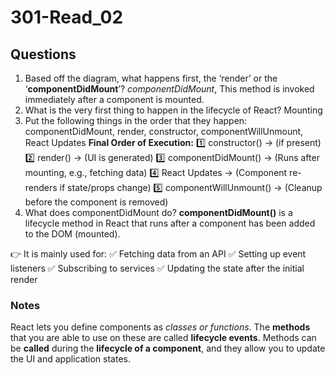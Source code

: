 # 301-Read_02

## Questions

1. Based off the diagram, what happens first, the ‘render’ or the ‘**componentDidMount**’?
*componentDidMount*, This method is invoked immediately after a component is mounted.
2. What is the very first thing to happen in the lifecycle of React?
Mounting
3. Put the following things in the order that they happen: componentDidMount, render, constructor, componentWillUnmount, React Updates
**Final Order of Execution:**
1️⃣ constructor() → (if present)
2️⃣ render() → (UI is generated)
3️⃣ componentDidMount() → (Runs after mounting, e.g., fetching data)
4️⃣ React Updates → (Component re-renders if state/props change)
5️⃣ componentWillUnmount() → (Cleanup before the component is removed)
4. What does componentDidMount do?
**componentDidMount()** is a lifecycle method in React that runs after a component has been added to the DOM (mounted).

👉 It is mainly used for:
✅ Fetching data from an API
✅ Setting up event listeners
✅ Subscribing to services
✅ Updating the state after the initial render
### Notes
React lets you define components as *classes or functions*. The **methods** that you are able to use on these are called **lifecycle events**.
Methods can be **called** during the **lifecycle of a component**, and they allow you to update the UI and application states.
